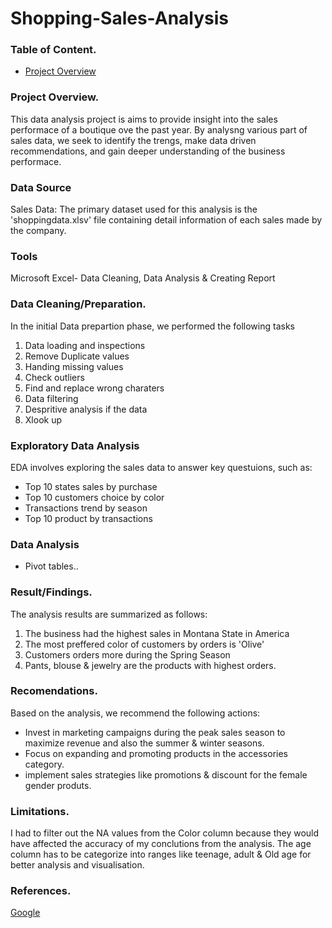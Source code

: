 # Shopping-Sales-Analysis

### Table of Content.

- [Project Overview](#project-overview)

### Project Overview.

This data analysis project is aims to provide insight into the sales performace of a boutique ove the past year. By analysng various part of sales data, we seek to identify the trengs, make data driven recommendations, and gain deeper understanding of the business performace.

### Data Source

Sales Data: The primary dataset used for this analysis is the 'shoppingdata.xlsv' file containing detail information of each sales made by the company.

### Tools

Microsoft Excel- Data Cleaning, Data Analysis & Creating Report

### Data Cleaning/Preparation.

In the initial Data prepartion phase, we performed the following tasks

1. Data loading and inspections
2. Remove Duplicate values
3. Handing missing values
4. Check outliers
5. Find and replace wrong charaters
6. Data filtering
7. Despritive analysis if the data
8. Xlook up

### Exploratory Data Analysis

EDA involves exploring the sales data to answer key questuions, such as:

- Top 10 states sales by purchase
- Top 10 customers choice by color 
- Transactions trend by season
- Top 10 product by transactions

### Data Analysis

- Pivot tables..

 ### Result/Findings.

 The analysis results are summarized as follows:
 1. The business had the highest sales in Montana State in America
 2. The most preffered color of customers by orders is 'Olive'
 3. Customers orders more during the Spring Season
 4. Pants, blouse & jewelry are the products with highest orders.

### Recomendations.

Based on the analysis, we recommend the following actions:

- Invest in marketing campaigns during the peak sales season to maximize revenue and also the summer & winter seasons.
- Focus on expanding and promoting products in the accessories category.
- implement sales strategies like promotions & discount for the female gender produts.

### Limitations.

I had to filter out the NA values from the Color column because they would have affected the accuracy of my conclutions from the analysis. The age column has to be categorize into ranges like teenage, adult & Old age for better analysis and visualisation.

### References.

[Google](http://google.com)
